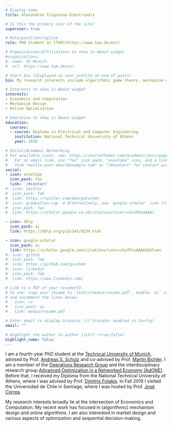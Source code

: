 ```yaml
---
# Display name
title: Alexandros Tsigonias-Dimitriadis

# Is this the primary user of the site?
superuser: true

# Role/position/tagline
role: PhD Student at [TUM](https://www.tum.de/en/)

# Organizations/Affiliations to show in About widget
#organizations:
#- name: TU Munich
#  url: https://www.tum.de/en/

# Short bio (displayed in user profile at end of posts)
bio: My research interests include algorithmic game theory, mechanism design and online optimization.

# Interests to show in About widget
interests:
- Economics and Computation
- Mechanism Design
- Online Optimization

# Education to show in About widget
education:
  courses:
  - course: Diploma in Electrical and Computer Engineering
    institution: National Technical University of Athens
    year: 2018

# Social/Academic Networking
# For available icons, see: https://sourcethemes.com/academic/docs/page-builder/#icons
#   For an email link, use "fas" icon pack, "envelope" icon, and a link in the
#   form "mailto:your-email@example.com" or "/#contact" for contact widget.
social:
- icon: envelope
  icon_pack: fas
  link: '/#contact'
#- icon: twitter
#  icon_pack: fab
#  link: https://twitter.com/GeorgeCushen
#- icon: graduation-cap  # Alternatively, use `google-scholar` icon from `ai` icon pack
#  icon_pack: fas
#  link: https://scholar.google.co.uk/citations?user=sIwtMXoAAAAJ

- icon: dblp
  icon_pack: ai
  link: https://dblp.org/pid/245/0234.html

- icon: google-scholar
  icon_pack: ai
  link: https://scholar.google.com/citations?user=zXyfKtsAAAAJ&hl=en
#- icon: github
#  icon_pack: fab
#  link: https://github.com/gcushen
#- icon: linkedin
#  icon_pack: fab
#  link: https://www.linkedin.com/

# Link to a PDF of your resume/CV.
# To use: copy your resume to `static/media/resume.pdf`, enable `ai` icons in `params.toml`,
# and uncomment the lines below.
# - icon: cv
#   icon_pack: ai
#   link: media/resume.pdf

# Enter email to display Gravatar (if Gravatar enabled in Config)
email: ""

# Highlight the author in author lists? (true/false)
highlight_name: false
---
```


I am a fourth-year PhD student at the [Technical University of Munich](https://www.tum.de/en/), advised by Prof. [Andreas S. Schulz](https://www.or.tum.de/en/group/andreas-s-schulz/) and co-advised by Prof. [Martin Bichler](https://dss.in.tum.de/staff/bichler.html). I am a member of the [Operations Research Group](https://www.or.tum.de/en/home/) and the interdisciplinary research group [Advanced Optimization in a Networked Economy (AdONE)](https://www.gs.tum.de/en/adone/start/). Before that, I received my Diploma from the National Technical University of Athens, where I was advised by Prof. [Dimitris Fotakis](https://www.softlab.ntua.gr/~fotakis/). In Fall 2019 I visited the Universidad de Chile in Santiago, where I was hosted by Prof. [José Correa](https://www.dii.uchile.cl/~jcorrea/).



My research interests broadly lie at the intersection of Economics and Computation. My recent work has focused in (algorithmic) mechanism design and online algorithms. I am also interested in market design and various aspects of optimization and sequential decision-making.
